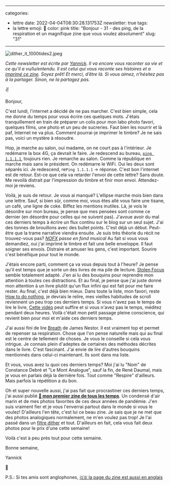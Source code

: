 
---
categories:
- lettre
date: 2022-04-04T08:30:28.131753Z
newsletter: true
tags:
- la lettre
emoji: 💌
color: pink
title: "Bonjour - 31 - des ping, de la respiration et un magnifique zine que vous voulez absolument"
slug: "31"
---
![dither_it_1000tides2.jpeg](https://buttondown.s3.amazonaws.com/images/ec307c40-95d8-4b83-8350-044742ed8ec6.jpeg) 


*Cette newsletter est écrite par [Yannick](https://yannickschutz.com). Il va encore vous raconter sa vie et ce qu’il a vu/lu/entendu. Il est celui qui vous raconte ses histoires et a [imprimé ce zine](https://yannickschutz.com/shop/a-thousand-tides). Soyez prêt! Et merci, d’être là. Si vous aimez, n’hésitez pas à la partager. Sinon, ne la partagez pas.*

✌ 

Bonjour,

C'est lundi, l'internet a décidé de ne pas marcher. C'est bien simple, cela me donne du temps pour vous écrire ces quelques mots. J'étais tranquillement en train de préparer un colis pour mon labo photo favori, quelques films, une photo et un peu de sucreries. Faut bien les nourrir et là paf, Internet ne va plus. Comment pourrai-je imprimer le timbre? Je ne sais pas, voici un mystère à résoudre. 

Hop, je marche au salon, oui madame, on ne court pas à l'intérieur. Je redémarre la box 4G, ça devrait le faire. Je redescend au bureau, [`ping 1.1.1.1`](https://1.1.1.1), toujours rien. Je remarche au salon. Comme la république en marche mais sans le président. On redémarre le WiFi. Oui les deux sont séparés ici. Je redescend, re`Ping 1.1.1.1` → réponse. C'est bon l'internet est de retour. Est-ce que cela va retarder l'envoi de cette lettre? Sans doute. Me revoilà distrait par l'impression du timbre et finir mon envoi. Attendez-moi je reviens.

Voilà, je suis de retour. Je vous ai manqué? L'ellipse marche mois bien dans une lettre. Sauf, si bien sûr, comme moi, vous êtes allé vous faire une tisane, un café, une ligne de coke. Biffez les mentions inutiles. Là, je vois le désordre sur mon bureau, je pense que mes pensées sont comme ce dernier (en désordre pour celles qui ne suivent pas). J'avoue avoir du mal ces derniers temps à écrire un flux continu sur le blog sur un seul sujet. J'ai des tonnes de brouillons avec des bullet points. C'est déjà un début. Peut-être que la trame narrative viendra ensuite. Je suis très théorie du récit ne trouvez-vous pas? *[NOFX](https://open.spotify.com/album/6Z8BYH27wINoUk4QMUx7gh?si=_7Y2ExR5RuiRiAgDUDA8Gw) passe en fond musical* Au fait si vous vous demandiez, oui j'ai imprimé le timbre et fait une belle enveloppe. Il faut soigner ses envois. Distraire et amuser les gens, c'est important. Sourire c'est bénéfique pour tout le monde. 

J'étais encore parti, comment ça va vous depuis tout à l'heure? Je pense qu'il est temps que je sorte un des livres de ma pile de lecture. [Stolen Focus](https://stolenfocusbook.com/) semble totalement adapté. J'en ai lu des bouquins pour reprendre mon attention à toutes ces distractions. Et au final, je pense que j'ai juste donné mon attention à un livre plutôt qu'un flux infini qui est fait pour me faire rester. Au final, c'est déjà bien mieux. Dans toute la liste, mon favori, reste [How to do nothing](https://www.penguinrandomhouse.com/books/600671/how-to-do-nothing-by-jenny-odell/), je devrais le relire, mes vieilles habitudes de scroll reviennent un peu trop ces derniers temps. Si vous n'avez pas le temps de lire le livre, [Cette vidéo](https://www.youtube.com/watch?v=dveUrpp6vs8) peut suffire et si vous n'avez pas le temps, méditez pendant deux heures. Voilà c'était mon petit passage pleine conscience, qui revient bien pour moi et m'aide ces derniers temps. 

J'ai aussi fini de lire [Breath](https://www.mrjamesnestor.com/) de James Nestor. Il est vraiment top et permet de repenser sa respiration. Chose que l'on pense naturelle mais qui au final est le centre de tellement de choses. Je vous le conseille si cela vous intrigue. Je connais plein d'adeptes de certaines des méthodes décrites dans le livre. C'est fascinant. J'ai envie de lire d'autres bouquins mentionnés dans celui-ci maintenant. Ils sont dans ma liste. 

Et vous, vous avez lu quoi ces derniers temps? Moi j'ai lu "Nom" de Constance Debré et "Le Mont Analogue", sauf la fin, de René Daumal, mais je vous en parlais déjà la dernière fois. Tout comme "Respire" d'ailleurs. Mais parfois la répétition a du bon.

Oh et super nouvelle aussi, j'ai pas fait que procrastiner ces derniers temps, j'ai aussi publié **[💸 mon premier zine de tous les temps](https://yannickschutz.com/shop/a-thousand-tides)**. Un condensé d'air marin et de mes photos favorites de ces deux années de pandémie. J'en suis vraiment fier et je vous l'enverrai partout dans le monde si vous le voulez! D'ailleurs l'en tête, c'est lui ce beau zine. Je sais que je ne met que des photos analogiques normalement, ne m'en voulez pas trop! Je l'ai passé dans un [filtre dither](https://ditherit.com/) et tout. D'ailleurs en fait, cela vous fait deux photos pour le prix d'une cette semaine!

Voilà c'est à peu près tout pour cette semaine.

Bonne semaine,

Yannick

💌

P.S.: Si tes amis sont anglophones, [🇬🇧 la page du zine est aussi en anglais](https://yannickschutz.com/en/shop/a-thousand-tides)
